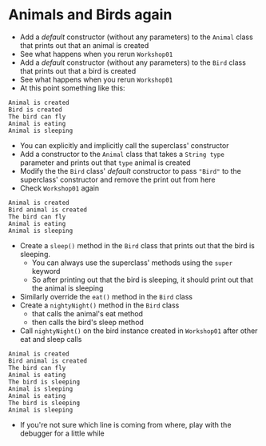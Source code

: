# Animals and Birds again
- Add a *default* constructor (without any parameters) to the `Animal` class that prints out that an animal is created
- See what happens when you rerun `Workshop01`
- Add a *default* constructor (without any parameters) to the `Bird` class that prints out that a bird is created
- See what happens when you rerun `Workshop01`
- At this point something like this:
```
Animal is created
Bird is created
The bird can fly
Animal is eating
Animal is sleeping
```
- You can explicitly and implicitly call the superclass' constructor
- Add a constructor to the `Animal` class that takes a `String type` parameter and prints out that `type` animal is created
- Modify the the `Bird` class' *default* constructor to pass `"Bird"` to the superclass' constructor and remove the print out from here
- Check `Workshop01` again
```
Animal is created
Bird animal is created
The bird can fly
Animal is eating
Animal is sleeping
```
- Create a `sleep()` method in the `Bird` class that prints out that the bird is sleeping.
    - You can always use the superclass' methods using the `super` keyword
    - So after printing out that the bird is sleeping, it should print out that the animal is sleeping
- Similarly override the `eat()` method in the `Bird` class
- Create a `nightyNight()` method in the `Bird` class
    - that calls the animal's eat method
    - then calls the bird's sleep method
- Call `nightyNight()` on the bird instance created in `Workshop01` after other eat and sleep calls
```
Animal is created
Bird animal is created
The bird can fly
Animal is eating
The bird is sleeping
Animal is sleeping
Animal is eating
The bird is sleeping
Animal is sleeping
```
- If you're not sure which line is coming from where, play with the debugger for a little while
